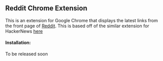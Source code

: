 ## Reddit Chrome Extension  


This is an extension for Google Chrome that displays the latest links from the front page of [Reddit](http://www.reddit.com). This is based off of the similar extension for HackerNews [here](https://github.com/adamalbrecht/hacker-news-for-chrome)


#### Installation:

To be released soon
